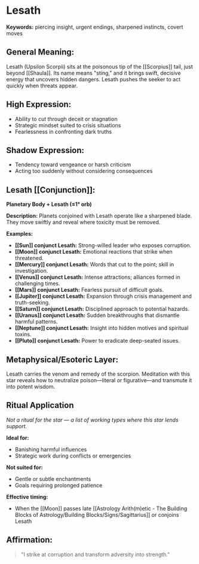 # Lesath


**Keywords:** piercing insight, urgent endings, sharpened instincts, covert moves

## General Meaning:
Lesath (Upsilon Scorpii) sits at the poisonous tip of the
[[Scorpius]] tail, just beyond [[Shaula]]. Its name means "sting," and
it brings swift, decisive energy that uncovers hidden dangers. Lesath
pushes the seeker to act quickly when threats appear.

## High Expression:
- Ability to cut through deceit or stagnation
- Strategic mindset suited to crisis situations
- Fearlessness in confronting dark truths

## Shadow Expression:
- Tendency toward vengeance or harsh criticism
- Acting too suddenly without considering consequences

## Lesath [[Conjunction]]:

**Planetary Body + Lesath (≤1° orb)**

**Description:**
Planets conjoined with Lesath operate like a sharpened blade. They move
swiftly and reveal where toxicity must be removed.

**Examples:**
- **[[Sun]] conjunct Lesath:** Strong-willed leader who exposes corruption.
- **[[Moon]] conjunct Lesath:** Emotional reactions that strike when
  threatened.
- **[[Mercury]] conjunct Lesath:** Words that cut to the point; skill in
  investigation.
- **[[Venus]] conjunct Lesath:** Intense attractions; alliances formed in
  challenging times.
- **[[Mars]] conjunct Lesath:** Fearless pursuit of difficult goals.
- **[[Jupiter]] conjunct Lesath:** Expansion through crisis management and
  truth-seeking.
- **[[Saturn]] conjunct Lesath:** Disciplined approach to potential
  hazards.
- **[[Uranus]] conjunct Lesath:** Sudden breakthroughs that dismantle
  harmful patterns.
- **[[Neptune]] conjunct Lesath:** Insight into hidden motives and
  spiritual toxins.
- **[[Pluto]] conjunct Lesath:** Power to eradicate deep-seated issues.

## Metaphysical/Esoteric Layer:
Lesath carries the venom and remedy of the scorpion. Meditation with
this star reveals how to neutralize poison—literal or figurative—and
transmute it into potent wisdom.

## Ritual Application
*Not a ritual for the star — a list of working types where this star
lends support.*

**Ideal for:**
- Banishing harmful influences
- Strategic work during conflicts or emergencies

**Not suited for:**
- Gentle or subtle enchantments
- Goals requiring prolonged patience

**Effective timing:**
- When the [[Moon]] passes late [[Astrology Arith(m)etic - The Building Blocks of Astrology/Building Blocks/Signs/Sagittarius]] or conjoins Lesath

## Affirmation:

> "I strike at corruption and transform adversity into strength."

